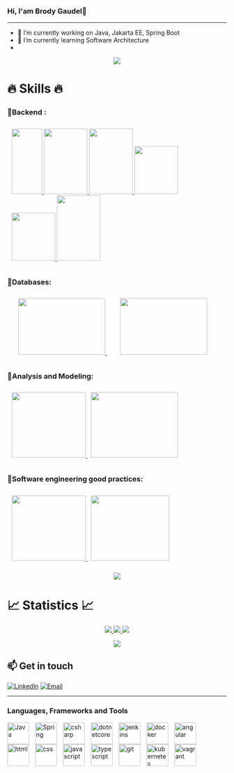 ### Hi, I'am Brody Gaudel👋
**********************************************************************************************************************************************************************
<!--
**BrodyGaudel/BrodyGaudel** is a ✨ _special_ ✨ repository because its `README.md` (this file) appears on your GitHub profile.

Here are some ideas to get you started:

- 🔭 I’m currently working on ...
- 🌱 I’m currently learning ...
- 👯 I’m looking to collaborate on ...
- 🤔 I’m looking for help with ...
- 💬 Ask me about ...
- 📫 How to reach me: ...
- 😄 Pronouns: ...
- ⚡ Fun fact: ...
-->

- 🔭 I’m currently working on Java, Jakarta EE, Spring Boot
- 🌱 I’m currently learning Software Architecture
- 
<p  align="center">
<img src="https://user-images.githubusercontent.com/73097560/115834477-dbab4500-a447-11eb-908a-139a6edaec5c.gif">             
<br>

# 🔥 Skills 🔥

### 🔹Backend :ㅤ
<p style="padding:10px;">
  <a href="https://www.java.com" target="_blank"> 
    <img src="https://upload.wikimedia.org/wikipedia/fr/thumb/2/2e/Java_Logo.svg/1200px-Java_Logo.svg.png" height=150 width=70/> 
  </a>
    <a href="https://spring.io/projects/spring-framework" target="_blank"> 
      <img src="https://spring.io/images/projects/spring-framework-640ad1b04f7efa89e0f0f7353e6b5e02.svg?v=2" height=150 width=100 /> 
    </a>
    <a href="https://spring.io/projects/spring-boot" target="_blank"> 
      <img src="https://spring.io/images/projects/spring-boot-7f2e24fb962501672cc91ccd285ed2ba.svg" height=150 width=100 /> 
    </a>
    <a href="https://spring.io/projects/spring-data" target="_blank"> 
      <img src="https://spring.io/images/projects/spring-data-79cc203ed8c54191215a60f9e5dc638f.svg" height=110 width=100 />
    </a>
    <a href="https://spring.io/projects/spring-security" target="_blank"> 
      <img src="https://spring.io/images/projects/spring-security-b712a4cdb778e72eb28b8c55ec39dbd1.svg" height=110 width=100 /> 
    </a>
    <a href="https://spring.io/projects/spring-cloud" target="_blank"> 
      <img src="https://spring.io/images/projects/spring-cloud-81fe04ab129ab99da0e7c7115bb09920.svg" height=150 width=100 /> 
    </a>
</p>

### 🔹Databases:ㅤㅤㅤㅤㅤㅤㅤㅤㅤㅤㅤㅤㅤ
<p style="padding:10px;"> 
    <a style="padding:15px;" href="https://www.mysql.com/" target="_blank"> <img src="https://upload.wikimedia.org/wikipedia/fr/thumb/6/62/MySQL.svg/1200px-MySQL.svg.png" height=130 width=200/> </a>
    <a style="padding:15px;" href="https://www.oracle.com/" target="_blank"> <img src="https://img.icons8.com/color/452/oracle-logo.png" height=130 width=200 /> </a>
</p>

### 🔹Analysis and Modeling:ㅤㅤㅤㅤㅤㅤㅤㅤ
<p style="padding:10px;"> 
    <a style="padding-right:8px;" href="https://www.techno-science.net/glossaire-definition/Merise-informatique.html" target="_blank"> <img src="https://louisvandevelde.be/image/merise.png" height=150 width=170 /> </a>
    <a style="padding-right:8px;" href="https://fr.wikipedia.org/wiki/UML_(informatique)" target="_blank"> <img src="https://upload.wikimedia.org/wikipedia/commons/thumb/d/d5/UML_logo.svg/2560px-UML_logo.svg.png" height=150 width=200 /> </a>
</p>

### 🔹Software engineering good practices:ㅤㅤㅤㅤㅤㅤㅤㅤ
<p style="padding:10px;"> 
    <a style="padding-right:8px;" href="https://www.google.com/url?sa=t&rct=j&q=&esrc=s&source=web&cd=&cad=rja&uact=8&ved=2ahUKEwi9ov-ntIj7AhUT14UKHUC3BrQQFnoECA4QAw&url=https%3A%2F%2Fcloud.google.com%2Flearn%2Fwhat-is-microservices-architecture%3Fhl%3Dfr%23%3A~%3Atext%3DL%27architecture%2520de%2520microservices%2520(ou%2C%25C3%25A9l%25C3%25A9ment%2520ayant%2520ses%2520propres%2520responsabilit%25C3%25A9s.&usg=AOvVaw1p8BMKY3D9YvXSGai-tRuG" target="_blank"> <img src="https://www.hebergeurcloud.com/wp-content/uploads/2018/05/1-aVq0q9jjFx1R8DMVhKKFWQ.png" height=150 width=170 /> </a>
    <a style="padding-right:8px;" href="https://www.google.com/url?sa=t&rct=j&q=&esrc=s&source=web&cd=&cad=rja&uact=8&ved=2ahUKEwjnjajMtIj7AhWKzYUKHTixDrYQFnoECA4QAQ&url=https%3A%2F%2Ffr.wikipedia.org%2Fwiki%2FPatron_de_conception&usg=AOvVaw28s4ahSoeevV87DiUSyp1x" target="_blank"> <img src="https://jtmmartins.github.io/2017/11/25/Patterns/designpatterns.jpg" height=150 width=180 /> </a>
</p>

<p  align="center">
<img src="https://user-images.githubusercontent.com/73097560/115834477-dbab4500-a447-11eb-908a-139a6edaec5c.gif">             
<br>

# 📈 Statistics 📈

<p align="center">
  <a href="https://github.com/BrodyGaudel">
    <img src="https://github-readme-stats.vercel.app/api?username=BrodyGaudel&show_icons=true&theme=github_dark&hide_border=true" />
    <img src="https://github-readme-streak-stats.herokuapp.com/?user=BrodyGaudel&theme=github-dark-blue&hide_border=true" />
    <img src="https://activity-graph.herokuapp.com/graph?username=BrodyGaudel&theme=react-dark" />
</a>
</p>


<p  align="center">
<img src="https://user-images.githubusercontent.com/73097560/115834477-dbab4500-a447-11eb-908a-139a6edaec5c.gif">             
<br>

## 📫 Get in touch
[![LinkedIn](https://img.shields.io/badge/LinkedIn-0077B5?style=for-the-badge&logo=linkedin&logoColor=white)](https://www.linkedin.com/in/brody-gaudel-mounanga-bouka-19165aa5/) [![Email](https://img.shields.io/badge/Email-c71610?style=for-the-badge&logo=gmail&logoColor=white)](mailto:brodymounanga@gmail.com)


</div>

*********************************************************************************************************************************************************************
### Languages, Frameworks and Tools

<img align="left" alt="Java" width="50px" src="https://cdn.jsdelivr.net/gh/devicons/devicon/icons/java/java-plain-wordmark.svg" style="padding-right:11px;" />
<img align="left" alt="Spring" width="50px" src="https://cdn.jsdelivr.net/gh/devicons/devicon/icons/spring/spring-original-wordmark.svg" style="padding-right:11px;" />

<img align="left" alt="csharp" width="50px" src="https://cdn.jsdelivr.net/gh/devicons/devicon/icons/csharp/csharp-original.svg" style="padding-right:11px;" />
<img align="left" alt="dotnetcore" width="50px" src="https://cdn.jsdelivr.net/gh/devicons/devicon/icons/dotnetcore/dotnetcore-original.svg" style="padding-right:11px;"/>

<img align="left" alt="jenkins" width="50px" src="https://cdn.jsdelivr.net/gh/devicons/devicon/icons/jenkins/jenkins-original.svg" style="padding-right:11px;"/>
<img align="left" alt="docker" width="50px" src="https://cdn.jsdelivr.net/gh/devicons/devicon/icons/docker/docker-original-wordmark.svg" style="padding-right:11px;"/>

<img align="left" alt="angular" width="50px" src="https://cdn.jsdelivr.net/gh/devicons/devicon/icons/angularjs/angularjs-original.svg" style="padding-right:11px;" />
<img align="left" alt="html" width="50px" src="https://cdn.jsdelivr.net/gh/devicons/devicon/icons/html5/html5-original.svg" style="padding-right:11px;"/>
<img align="left" alt="css" width="50px" src="https://cdn.jsdelivr.net/gh/devicons/devicon/icons/css3/css3-original.svg" style="padding-right:11px;"/>
<img align="left" alt="javascript" width="50px" src="https://cdn.jsdelivr.net/gh/devicons/devicon/icons/javascript/javascript-original.svg" style="padding-right:11px;"/>
<img align="left" alt="typescript" width="50px" src="https://cdn.jsdelivr.net/gh/devicons/devicon/icons/typescript/typescript-original.svg" style="padding-right:11px;"/>
<img align="left" alt="git" width="50px" src="https://cdn.jsdelivr.net/gh/devicons/devicon/icons/git/git-original.svg" style="padding-right:11px;" />
<img align="left" alt="kubernetes" width="50px" src="https://cdn.jsdelivr.net/gh/devicons/devicon/icons/kubernetes/kubernetes-plain-wordmark.svg" style="padding-right:11px;"/>
<img align="left" alt="vagrant" width="50px" src="https://cdn.jsdelivr.net/gh/devicons/devicon/icons/vagrant/vagrant-original-wordmark.svg" style="padding-right:11px;" />
